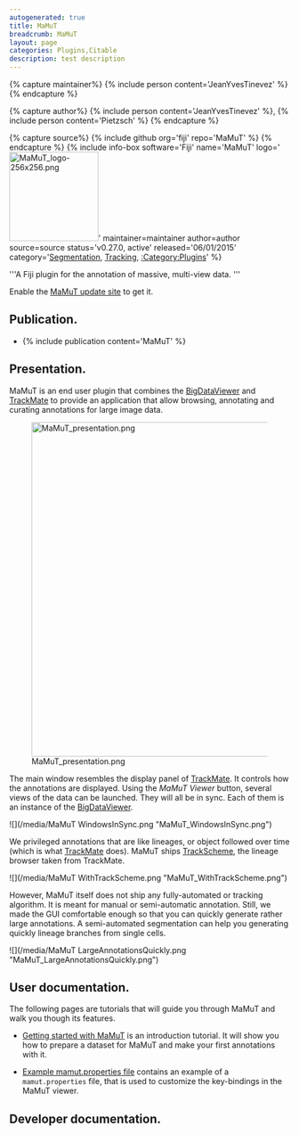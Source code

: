 ```yaml
---
autogenerated: true
title: MaMuT
breadcrumb: MaMuT
layout: page
categories: Plugins,Citable
description: test description
---
```



{% capture maintainer%}
{% include person content='JeanYvesTinevez' %}
{% endcapture %}

{% capture author%}
{% include person content='JeanYvesTinevez' %}, {% include person content='Pietzsch' %}
{% endcapture %}

{% capture source%}
{% include github org='fiji' repo='MaMuT' %}
{% endcapture %}
{% include info-box software='Fiji' name='MaMuT' logo='<img src="/media/MaMuT_logo-256x256.png" title="fig:MaMuT_logo-256x256.png" width="160" alt="MaMuT_logo-256x256.png" />' maintainer=maintainer author=author source=source status='v0.27.0, active' released='06/01/2015' category='[Segmentation](Category_Segmentation), [Tracking](Category_Tracking), [:Category:Plugins](Category_Plugins)' %}

'''A Fiji plugin for the annotation of massive, multi-view data. '''

Enable the [MaMuT update site](http://sites.imagej.net/MaMuT/) to get it.

Publication.
------------

-   {% include publication content='MaMuT' %}

Presentation.
-------------

MaMuT is an end user plugin that combines the [BigDataViewer](BigDataViewer) and [TrackMate](TrackMate) to provide an application that allow browsing, annotating and curating annotations for large image data.

<figure><img src="/media/MaMuT_presentation.png" title="MaMuT_presentation.png" width="600" alt="MaMuT_presentation.png" /><figcaption aria-hidden="true">MaMuT_presentation.png</figcaption></figure>

The main window resembles the display panel of [TrackMate](TrackMate). It controls how the annotations are displayed. Using the *MaMuT Viewer* button, several views of the data can be launched. They will all be in sync. Each of them is an instance of the [BigDataViewer](BigDataViewer).

![](/media/MaMuT WindowsInSync.png "MaMuT_WindowsInSync.png")

We privileged annotations that are like lineages, or object followed over time (which is what [TrackMate](TrackMate) does). MaMuT ships [TrackScheme](TrackScheme), the lineage browser taken from TrackMate.

![](/media/MaMuT WithTrackScheme.png "MaMuT_WithTrackScheme.png")

However, MaMuT itself does not ship any fully-automated or tracking algorithm. It is meant for manual or semi-automatic annotation. Still, we made the GUI comfortable enough so that you can quickly generate rather large annotations. A semi-automated segmentation can help you generating quickly lineage branches from single cells.

![](/media/MaMuT LargeAnnotationsQuickly.png "MaMuT_LargeAnnotationsQuickly.png")

User documentation.
-------------------

The following pages are tutorials that will guide you through MaMuT and walk you though its features.

-   [Getting started with MaMuT](Getting_started_with_MaMuT) is an introduction tutorial. It will show you how to prepare a dataset for MaMuT and make your first annotations with it.

<!-- -->

-   [Example mamut.properties file](Example_mamut.properties_file) contains an example of a `mamut.properties` file, that is used to customize the key-bindings in the MaMuT viewer.

Developer documentation.
------------------------

 
